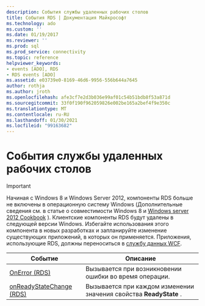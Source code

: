 ```yaml
---
description: События службы удаленных рабочих столов
title: События RDS | Документация Майкрософт
ms.technology: ado
ms.custom: ''
ms.date: 01/19/2017
ms.reviewer: ''
ms.prod: sql
ms.prod_service: connectivity
ms.topic: reference
helpviewer_keywords:
- events [ADO], RDS
- RDS events [ADO]
ms.assetid: e03739e0-8169-46d6-9956-556b644a7645
author: rothja
ms.author: jroth
ms.openlocfilehash: afe3cf7e2d3b036e99af01c54b51bdb8f53a871d
ms.sourcegitcommit: 33f0f190f962059826e002be165a2bef4f9e350c
ms.translationtype: MT
ms.contentlocale: ru-RU
ms.lasthandoff: 01/30/2021
ms.locfileid: "99163682"
---
```

# <a name="rds-events"></a>События службы удаленных рабочих столов
> [!IMPORTANT]
>  Начиная с Windows 8 и Windows Server 2012, компоненты RDS больше не включены в операционную систему Windows (Дополнительные сведения см. в статье о совместимости Windows 8 и [Windows server 2012 Cookbook](https://www.microsoft.com/download/details.aspx?id=27416) ). Клиентские компоненты RDS будут удалены в следующей версии Windows. Избегайте использования этого компонента в новых разработках и запланируйте изменение существующих приложений, в которых он применяется. Приложения, использующие RDS, должны переноситься в [службу данных WCF](/dotnet/framework/wcf/).  
  
|Событие|Описание|  
|-|-|  
|[OnError (RDS)](./onerror-event-rds.md)|Вызывается при возникновении ошибки во время операции.|  
|[onReadyStateChange (RDS)](./onreadystatechange-event-rds.md)|Вызывается при каждом изменении значения свойства **ReadyState** .|